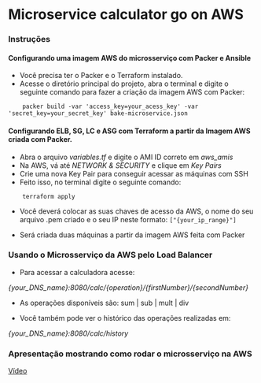 # Microservice calculator go on AWS

### Instruções

#### Configurando uma imagem AWS do microsserviço com Packer e Ansible

- Você precisa ter o Packer e o Terraform instalado.
- Acesse o diretório principal do projeto, abra o terminal e digite o seguinte comando para fazer a criação da imagem AWS com Packer:

```
    packer build -var 'access_key=your_acess_key' -var 'secret_key=your_secret_key' bake-microservice.json
```

#### Configurando ELB, SG, LC e ASG com Terraform a partir da Imagem AWS criada com Packer.

- Abra o arquivo *variables.tf* e digite o AMI ID correto em *aws_amis*
- Na AWS, vá até *NETWORK & SECURITY* e clique em *Key Pairs* 
- Crie uma nova Key Pair para conseguir acessar as máquinas com SSH
- Feito isso, no terminal digite o seguinte comando:

```
    terraform apply
```

- Você deverá colocar as suas chaves de acesso da AWS, o nome do seu arquivo .pem criado e o seu IP neste formato:
```["{your_ip_range}"]```

- Será criada duas máquinas a partir da imagem AWS feita com Packer

### Usando o Microsserviço da AWS pelo Load Balancer

- Para acessar a calculadora acesse:

*{your_DNS_name}:8080/calc/{operation}/{firstNumber}/{secondNumber}* 

- As operações disponíveis são: sum | sub | mult | div

- Você também pode ver o histórico das operações realizadas em:

*{your_DNS_name}:8080/calc/history*

### Apresentação mostrando como rodar o microsserviço na AWS

[Vídeo](https://drive.google.com/file/d/1Y9mqE5bkojkbAKLDtCZsS4Focn95e4Ml/view)

